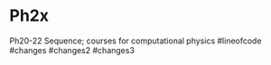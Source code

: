 # Ph2x
Ph20-22 Sequence; courses for computational physics
#lineofcode
#changes
#changes2
#changes3
